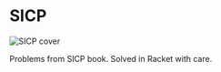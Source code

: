 # SICP

![SICP cover](http://icampus.mit.edu/files/2011/12/xTutor1.jpg)

Problems from SICP book. Solved in Racket with care. 
